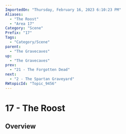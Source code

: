 ```yaml
---
ImportedOn: "Thursday, February 16, 2023 6:10:23 PM"
Aliases:
  - "The Roost"
  - "Area 17"
Category: "Scene"
Prefix: "17"
Tags:
  - "Category/Scene"
parent:
  - "The Gravecaves"
up:
  - "The Gravecaves"
prev:
  - "21 - The Forgotten Dead"
next:
  - "2 - The Spartan Graveyard"
RWtopicId: "Topic_9456"
---
```

# 17 - The Roost
## Overview
